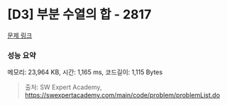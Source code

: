 # [D3] 부분 수열의 합 - 2817 

[문제 링크](https://swexpertacademy.com/main/code/problem/problemDetail.do?contestProbId=AV7IzvG6EksDFAXB) 

### 성능 요약

메모리: 23,964 KB, 시간: 1,165 ms, 코드길이: 1,115 Bytes



> 출처: SW Expert Academy, https://swexpertacademy.com/main/code/problem/problemList.do